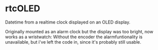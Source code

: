 # rtcOLED
Datetime from a realtime clock displayed on an OLED display.

Originally mounted as an alarm clock but the display was too bright, now works as a wristwatch: Without the encoder the alarmfuntionality is unavailable, but i've left the code in, since it's probably still usable.
